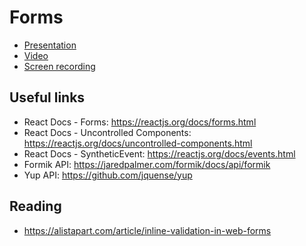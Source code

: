 # Forms

- [Presentation](https://docs.google.com/presentation/d/1mSpqe7AWG8ofkxUxKIDB4_Az2qBS8S_Z3FVdPhTdESw/edit#slide=id.g5521228db6_0_28)
- [Video]()
- [Screen recording](https://drive.google.com/open?id=1sW-Ab9tmYvaWEixFd2XZZvNUukh3oD_U)

## Useful links

- React Docs - Forms: https://reactjs.org/docs/forms.html
- React Docs - Uncontrolled Components: https://reactjs.org/docs/uncontrolled-components.html
- React Docs - SyntheticEvent: https://reactjs.org/docs/events.html
- Formik API: https://jaredpalmer.com/formik/docs/api/formik
- Yup API: https://github.com/jquense/yup

## Reading

- https://alistapart.com/article/inline-validation-in-web-forms
